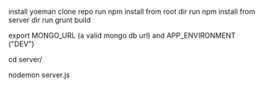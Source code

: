 install yoeman 
clone repo
run npm install from root dir
run npm install from server dir
run grunt build

export MONGO_URL (a valid mongo db url)  and APP_ENVIRONMENT ("DEV")

cd server/

nodemon server.js


